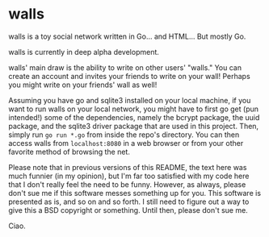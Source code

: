 # walls
walls is a toy social network written in Go... and HTML... But mostly Go.

walls is currently in deep alpha development.

walls' main draw is the ability to write on other users' "walls." You can create an account and invites your friends to write on your wall! Perhaps you might write on your friends' wall as well!

Assuming you have go and sqlite3 installed on your local machine, if you want to run walls on your local network, you might have to first go get (pun intended!) some of the dependencies, namely the bcrypt package, the uuid package, and the sqlite3 driver package that are used in this project. Then, simply run `go run *.go` from inside the repo's directory. You can then access walls from `localhost:8080` in a web browser or from your other favorite method of browsing the net.

Please note that in previous versions of this README, the text here was much funnier (in my opinion), but I'm far too satisfied with my code here that I don't really feel the need to be funny. However, as always, please don't sue me if this software messes something up for you. This software is presented as is, and so on and so forth. I still need to figure out a way to give this a BSD copyright or something. Until then, please don't sue me.

Ciao.
